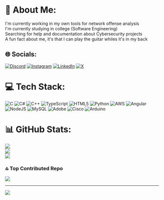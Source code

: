 # 💫 About Me:
I'm currently working in my own tools for network offense analysis<br>I'm currently studying in college (Software Engineering)<br>Searching for help and documentation about Cybersecurity projects <br>A fun fact about me, it's that I can play the guitar whiles it's in my back


## 🌐 Socials:
[![Discord](https://img.shields.io/badge/Discord-%237289DA.svg?logo=discord&logoColor=white)](https://discord.gg/h3k3r_) [![Instagram](https://img.shields.io/badge/Instagram-%23E4405F.svg?logo=Instagram&logoColor=white)](https://instagram.com/@h3k3r_) [![LinkedIn](https://img.shields.io/badge/LinkedIn-%230077B5.svg?logo=linkedin&logoColor=white)](https://linkedin.com/in/mateo-cabrera-cedeño-24517323) [![X](https://img.shields.io/badge/X-black.svg?logo=X&logoColor=white)](https://x.com/@PR0W3TH3U5) 

# 💻 Tech Stack:
![C](https://img.shields.io/badge/c-%2300599C.svg?style=for-the-badge&logo=c&logoColor=white) ![C#](https://img.shields.io/badge/c%23-%23239120.svg?style=for-the-badge&logo=csharp&logoColor=white) ![C++](https://img.shields.io/badge/c++-%2300599C.svg?style=for-the-badge&logo=c%2B%2B&logoColor=white) ![TypeScript](https://img.shields.io/badge/typescript-%23007ACC.svg?style=for-the-badge&logo=typescript&logoColor=white) ![HTML5](https://img.shields.io/badge/html5-%23E34F26.svg?style=for-the-badge&logo=html5&logoColor=white) ![Python](https://img.shields.io/badge/python-3670A0?style=for-the-badge&logo=python&logoColor=ffdd54) ![AWS](https://img.shields.io/badge/AWS-%23FF9900.svg?style=for-the-badge&logo=amazon-aws&logoColor=white) ![Angular](https://img.shields.io/badge/angular-%23DD0031.svg?style=for-the-badge&logo=angular&logoColor=white) ![NodeJS](https://img.shields.io/badge/node.js-6DA55F?style=for-the-badge&logo=node.js&logoColor=white) ![MySQL](https://img.shields.io/badge/mysql-%2300000f.svg?style=for-the-badge&logo=mysql&logoColor=white) ![Adobe](https://img.shields.io/badge/adobe-%23FF0000.svg?style=for-the-badge&logo=adobe&logoColor=white) ![Cisco](https://img.shields.io/badge/cisco-%23049fd9.svg?style=for-the-badge&logo=cisco&logoColor=black) ![Arduino](https://img.shields.io/badge/-Arduino-00979D?style=for-the-badge&logo=Arduino&logoColor=white)
# 📊 GitHub Stats:
![](https://github-readme-stats.vercel.app/api?username=mc-h3k3r&theme=dark&hide_border=false&include_all_commits=false&count_private=false)<br/>
![](https://github-readme-streak-stats.herokuapp.com/?user=mc-h3k3r&theme=dark&hide_border=false)<br/>
![](https://github-readme-stats.vercel.app/api/top-langs/?username=mc-h3k3r&theme=dark&hide_border=false&include_all_commits=false&count_private=false&layout=compact)

### 🔝 Top Contributed Repo
![](https://github-contributor-stats.vercel.app/api?username=mc-h3k3r&limit=5&theme=dark&combine_all_yearly_contributions=true)

---
[![](https://visitcount.itsvg.in/api?id=mc-h3k3r&icon=0&color=0)](https://visitcount.itsvg.in)

<!-- Proudly created with GPRM ( https://gprm.itsvg.in ) -->
